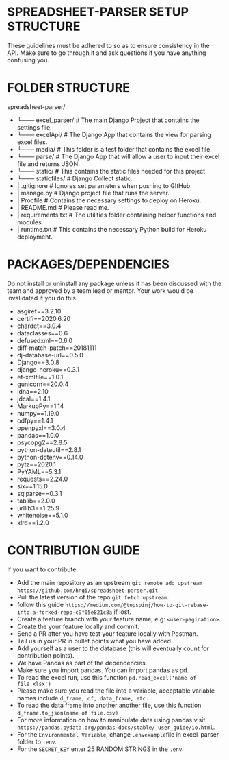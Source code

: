 # SPREADSHEET-PARSER SETUP STRUCTURE

These guidelines must be adhered to so as to ensure consistency in the API. Make sure to go through it and ask questions 
if you have anything confusing you.

# FOLDER STRUCTURE

spreadsheet-parser/
- └─── excel_parser/   # The main Django Project that contains the settings file.
- └─── excelApi/   # The Django App that contains the view for parsing excel files.
- └─── media/   # This folder is a test folder that contains the excel file.
- └─── parse/   # The Django App that will allow a user to input their excel file and returns JSON.
- └─── static/    # This contains the static files needed for this project
- └─── staticfiles/   # Django Collect static.
- | .gitignore   # Ignores set parameters when pushing to GItHub.
- | manage.py   # Django project file that runs the server.
- | Procfile   # Contains the necessary settings to deploy on Heroku.
- | README.md   # Please read me.
- | requirements.txt   # The utilities folder containing helper functions and modules
- | runtime.txt   # This contains the necessary Python build for Heroku deployment.

# PACKAGES/DEPENDENCIES

Do not install or uninstall any package unless it has been discussed with the team and approved by a team lead or mentor. Your 
work would be invalidated if you do this. 

- asgiref==3.2.10
- certifi==2020.6.20
- chardet==3.0.4
- dataclasses==0.6
- defusedxml==0.6.0
- diff-match-patch==20181111
- dj-database-url==0.5.0
- Django==3.0.8
- django-heroku==0.3.1
- et-xmlfile==1.0.1
- gunicorn==20.0.4
- idna==2.10
- jdcal==1.4.1
- MarkupPy==1.14
- numpy==1.19.0
- odfpy==1.4.1
- openpyxl==3.0.4
- pandas==1.0.0
- psycopg2==2.8.5
- python-dateutil==2.8.1
- python-dotenv==0.14.0
- pytz==2020.1
- PyYAML==5.3.1
- requests==2.24.0
- six==1.15.0
- sqlparse==0.3.1
- tablib==2.0.0
- urllib3==1.25.9
- whitenoise==5.1.0
- xlrd==1.2.0

# CONTRIBUTION GUIDE
If you want to contribute:
- Add the main repository as an upstream `git remote add upstream https://github.com/hngi/spreadsheet-parser.git`.
- Pull the latest version of the repo `git fetch upstream`.
- follow this guide `https://medium.com/@topspinj/how-to-git-rebase-into-a-forked-repo-c9f05e821c8a` if lost.
- Create a feature branch with your feature name, e.g: `<user-pagination>`.
- Create the your feature locally and commit.
- Send a PR after you have test your feature locally with Postman.
- Tell us in your PR in bullet points what you have added.
- Add yourself as a user to the database (this will eventually count for contribution points).
- We have Pandas as part of the dependencies. 
- Make sure you import pandas. You can import pandas as pd.
- To read the excel run, use this function `pd.read_excel('name of file.xlsx')`
- Please make sure you read the file into a variable, acceptable variable names include `d_frame, df, data_frame, etc.`
- To read the data frame into another another file, use this function `d_frame.to_json(name of file.csv)`
- For more information on how to manipulate data using pandas visit `https://pandas.pydata.org/pandas-docs/stable/
user_guide/io.html`.
- For the `Environmental Variable`, change `.envexample`file in excel_parser folder to `.env`. 
- For the `SECRET_KEY` enter 25 RANDOM STRINGS in the `.env`.
